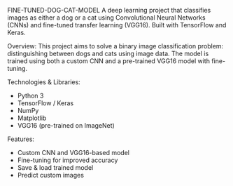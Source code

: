 FINE-TUNED-DOG-CAT-MODEL 
A deep learning project that classifies images as either a dog or a cat using Convolutional Neural Networks (CNNs) and fine-tuned transfer learning (VGG16). Built with TensorFlow and Keras.

Overview:
This project aims to solve a binary image classification problem: distinguishing between dogs and cats using image data. The model is trained using both a custom CNN and a pre-trained VGG16 model with fine-tuning.

Technologies & Libraries:
- Python 3
- TensorFlow / Keras
- NumPy
- Matplotlib
- VGG16 (pre-trained on ImageNet)

Features:
- Custom CNN and VGG16-based model
- Fine-tuning for improved accuracy
- Save & load trained model
- Predict custom images



